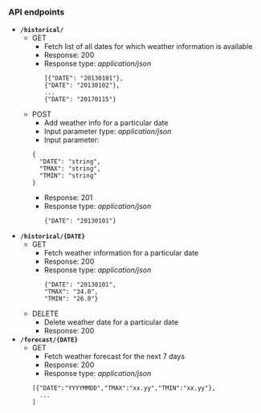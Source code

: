 ### API endpoints
- __```/historical/```__
  - GET
    - Fetch list of all dates for which weather information is available
    - Response: 200
    - Response type: *application/json*
      ```
      [{"DATE": "20130101"},
      {"DATE": "20130102"},
      ...
      {"DATE": "20170115"}
      ```
  - POST
    - Add weather info for a particular date
    - Input parameter type: *application/json*
    - Input parameter:
    ```
    {
      "DATE": "string",
      "TMAX": "string",
      "TMIN": "string"
    }
    ```
    - Response: 201
    - Response type: *application/json*
      ```
      {"DATE": "20130101"}
      ```
- __```/historical/{DATE}```__
  - GET
    - Fetch weather information for a particular date
    - Response: 200
    - Response type: *application/json*
      ```
      {"DATE": "20130101",
      "TMAX": "34.0",
      "TMIN": "26.0"}
      ```
  - DELETE
    - Delete weather date for a particular date
    - Response: 200
- __```/forecast/{DATE}```__
  - GET
    - Fetch weather forecast for the next 7 days
    - Response: 200
    - Response type: *application/json*
    ```
    [{"DATE":"YYYYMMDD","TMAX":"xx.yy","TMIN":"xx.yy"},
      ...
    ]
    ```
